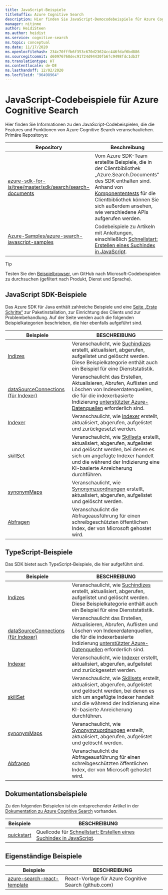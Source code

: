 ```yaml
---
title: JavaScript-Beispiele
titleSuffix: Azure Cognitive Search
description: Hier finden Sie JavaScript-Democodebeispiele für Azure Cognitive Search, für die das Azure .NET SDK für JavaScript verwendet wird.
manager: nitinme
author: HeidiSteen
ms.author: heidist
ms.service: cognitive-search
ms.topic: conceptual
ms.date: 11/17/2020
ms.openlocfilehash: 234c70fffb6f353c670d23624cc446fdaf6bd886
ms.sourcegitcommit: d60976768dec91724d94430fb6fc9498fdc1db37
ms.translationtype: HT
ms.contentlocale: de-DE
ms.lasthandoff: 12/02/2020
ms.locfileid: "96498964"
---
```

# <a name="javascript-code-samples-for-azure-cognitive-search"></a>JavaScript-Codebeispiele für Azure Cognitive Search

Hier finden Sie Informationen zu den JavaScript-Codebeispielen, die die Features und Funktionen von Azure Cognitive Search veranschaulichen. Primäre Repositorys:

| Repository | Beschreibung |
|------------|-------------|
| [azure-sdk-for-js/tree/master/sdk/search/search-documents](https://github.com/Azure/azure-sdk-for-js/tree/master/sdk/search/search-documents) | Vom Azure SDK-Team erstellte Beispiele, die in der Clientbibliothek „Azure.Search.Documents“ des SDK enthalten sind. Anhand von [Komponententests](https://github.com/Azure/azure-sdk-for-js/tree/master/sdk/search/search-documents/test) für die Clientbibliothek können Sie sich außerdem ansehen, wie verschiedene APIs aufgerufen werden. |
| [Azure-Samples/azure-search-javascript-samples](https://github.com/Azure-Samples/azure-search-javascript-samples) | Codebeispiele zu Artikeln mit Anleitungen, einschließlich [Schnellstart: Erstellen eines Suchindex in JavaScript](search-get-started-javascript.md).|

> [!Tip]
> Testen Sie den [Beispielbrowser](/samples/browse/?languages=csharp&products=azure-cognitive-search), um GitHub nach Microsoft-Codebeispielen zu durchsuchen (gefiltert nach Produkt, Dienst und Sprache).

## <a name="javascript-sdk-samples"></a>JavaScript SDK-Beispiele

Das Azure SDK für Java enthält zahlreiche Beispiele und eine [Seite „Erste Schritte“](https://github.com/Azure/azure-sdk-for-java/blob/master/sdk/search/azure-search-documents/README.md#getting-started) zur Paketinstallation, zur Einrichtung des Clients und zur Problembehandlung. Auf der Seite werden auch die folgenden Beispielkategorien beschrieben, die hier ebenfalls aufgeführt sind.

| Beispiele | BESCHREIBUNG |
|---------|-------------|
| [Indizes](https://github.com/Azure/azure-sdk-for-js/tree/master/sdk/search/search-documents/samples/javascript/src/indexes) | Veranschaulicht, wie [Suchindizes](search-what-is-an-index.md) erstellt, aktualisiert, abgerufen, aufgelistet und gelöscht werden. Diese Beispielkategorie enthält auch ein Beispiel für eine Dienststatistik. |
| [dataSourceConnections (für Indexer)](https://github.com/Azure/azure-sdk-for-js/tree/master/sdk/search/search-documents/samples/javascript/src/dataSourceConnections) | Veranschaulicht das Erstellen, Aktualisieren, Abrufen, Auflisten und Löschen von Indexerdatenquellen, die für die indexerbasierte Indizierung [unterstützter Azure-Datenquellen](search-indexer-overview.md#supported-data-sources) erforderlich sind. |
| [Indexer](https://github.com/Azure/azure-sdk-for-js/tree/master/sdk/search/search-documents/samples/javascript/src/indexers) |  Veranschaulicht, wie [Indexer](search-indexer-overview.md) erstellt, aktualisiert, abgerufen, aufgelistet und zurückgesetzt werden.|
| [skillSet](https://github.com/Azure/azure-sdk-for-js/tree/master/sdk/search/search-documents/samples/javascript/src/skillSets) |   Veranschaulicht, wie [Skillsets](cognitive-search-working-with-skillsets.md) erstellt, aktualisiert, abgerufen, aufgelistet und gelöscht werden, bei denen es sich um angefügte Indexer handelt und die während der Indizierung eine KI-basierte Anreicherung durchführen. |
| [synonymMaps](https://github.com/Azure/azure-sdk-for-js/tree/master/sdk/search/search-documents/samples/javascript/src/synonymMaps) | Veranschaulicht, wie [Synonymzuordnungen](search-synonyms.md) erstellt, aktualisiert, abgerufen, aufgelistet und gelöscht werden.  |
| [Abfragen](https://github.com/Azure/azure-sdk-for-js/blob/master/sdk/search/search-documents/samples/javascript/src/readonlyQuery.js) | Veranschaulicht die Abfrageausführung für einen schreibgeschützten öffentlichen Index, der von Microsoft gehostet wird.  |

## <a name="typescript-samples"></a>TypeScript-Beispiele

Das SDK bietet auch TypeScript-Beispiele, die hier aufgeführt sind.

| Beispiele | BESCHREIBUNG |
|---------|-------------|
| [Indizes](https://github.com/Azure/azure-sdk-for-js/tree/master/sdk/search/search-documents/samples/typescript/src/indexes) | Veranschaulicht, wie [Suchindizes](search-what-is-an-index.md) erstellt, aktualisiert, abgerufen, aufgelistet und gelöscht werden. Diese Beispielkategorie enthält auch ein Beispiel für eine Dienststatistik. |
| [dataSourceConnections (für Indexer)](https://github.com/Azure/azure-sdk-for-js/tree/master/sdk/search/search-documents/samples/typescript/src/dataSourceConnections) | Veranschaulicht das Erstellen, Aktualisieren, Abrufen, Auflisten und Löschen von Indexerdatenquellen, die für die indexerbasierte Indizierung [unterstützter Azure-Datenquellen](search-indexer-overview.md#supported-data-sources) erforderlich sind. |
| [Indexer](https://github.com/Azure/azure-sdk-for-js/tree/master/sdk/search/search-documents/samples/typescript/src/indexers) |  Veranschaulicht, wie [Indexer](search-indexer-overview.md) erstellt, aktualisiert, abgerufen, aufgelistet und zurückgesetzt werden.|
| [skillSet](https://github.com/Azure/azure-sdk-for-js/tree/master/sdk/search/search-documents/samples/typescript/src/skillSets) |   Veranschaulicht, wie [Skillsets](cognitive-search-working-with-skillsets.md) erstellt, aktualisiert, abgerufen, aufgelistet und gelöscht werden, bei denen es sich um angefügte Indexer handelt und die während der Indizierung eine KI-basierte Anreicherung durchführen. |
| [synonymMaps](https://github.com/Azure/azure-sdk-for-js/tree/master/sdk/search/search-documents/samples/typescript/src/synonymMaps) | Veranschaulicht, wie [Synonymzuordnungen](search-synonyms.md) erstellt, aktualisiert, abgerufen, aufgelistet und gelöscht werden.  |
| [Abfragen](https://github.com/Azure/azure-sdk-for-js/blob/master/sdk/search/search-documents/samples/typescript/src/readonlyQuery.ts) | Veranschaulicht die Abfrageausführung für einen schreibgeschützten öffentlichen Index, der von Microsoft gehostet wird.  |

## <a name="documentation-samples"></a>Dokumentationsbeispiele

Zu den folgenden Beispielen ist ein entsprechender Artikel in der [Dokumentation zu Azure Cognitive Search](./index.yml) vorhanden.

| Beispiele | BESCHREIBUNG | 
|---------|-------------|
| [quickstart](https://github.com/Azure-Samples/azure-search-javascript-samples/tree/master/quickstart/v11) | Quellcode für [Schnellstart: Erstellen eines Suchindex in JavaScript](search-get-started-javascript.md).  |

## <a name="standalone-samples"></a>Eigenständige Beispiele

| Beispiele | BESCHREIBUNG |
|---------|-------------|
| [azure-search-react-template](https://github.com/dereklegenzoff/azure-search-react-template) | React-Vorlage für Azure Cognitive Search (github.com) |